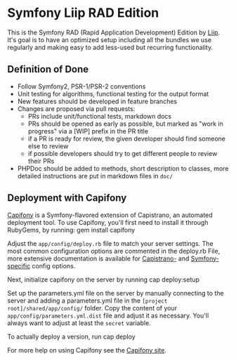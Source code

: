 Symfony Liip RAD Edition
========================

This is the Symfony RAD (Rapid Application Development) Edition by [Liip](http://www.liip.ch).
It's goal is to have an optimized setup including all the bundles we use regularly and making easy to add less-used but
recurring functionality.

Definition of Done
------------------------

- Follow Symfony2, PSR-1/PSR-2 conventions
- Unit testing for algorithms, functional testing for the output format
- New features should be developed in feature branches
- Changes are proposed via pull requests:
  - PRs include unit/functional tests, markdown docs
  - PRs should be opened as early as possible, but marked as "work in progress" via a [WIP] prefix in the PR title
  - if a PR is ready for review, the given developer should find someone else to review
  - if possible developers should try to get different people to review their PRs
- PHPDoc should be added to methods, short description to classes, more detailed instructions are put in markdown files in `doc/`


Deployment with Capifony
------------------------

[Capifony](http://capifony.org/) is a Symfony-flavored extension of Capistrano, an automated deployment tool.
To use Capifony, you'll first need to install it through RubyGems, by running:
    gem install capifony

Adjust the `app/config/deploy.rb` file to match your server settings. The most common configuration options are
commented in the deploy.rb File, more extensive documentation is available for [Capistrano-](http://capifony.org/reference/capistrano.html)
and [Symfony-specific](http://capifony.org/reference/symfony.html) config options.

Next, initialize capifony on the server by running
    cap deploy:setup

Set up the parameters.yml file on the server by manually connecting to the server and adding a parameters.yml
 file in the `[project root]/shared/app/config/` folder. Copy the content of your `app/config/parameters.yml.dist` file
 and adjust it as necessary. You'll always want to adjust at least the `secret` variable.

To actually deploy a version, run
    cap deploy

For more help on using Capifony see the [Capifony site](http://capifony.org/).
